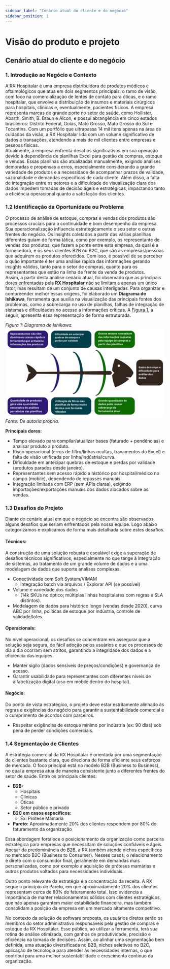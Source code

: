 ```yaml
---
sidebar_label: "Cenário atual do cliente e do negócio"
sidebar_position: 1
---
```


# Visão do produto e projeto 

## Cenário atual do cliente e do negócio

### 1. Introdução ao Negócio e Contexto  
A RX Hospitalar é uma empresa distribuidora de produtos médicos e oftalmológicos que atua em dois segmentos principais: o ramo de visão, com foco na comercialização de lentes de contato para óticas, e o ramo hospitalar, que envolve a distribuição de insumos e materiais cirúrgicos para hospitais, clínicas e, eventualmente, pacientes físicos. A empresa representa marcas de grande porte no setor de saúde, como Hollister, Abarth, Smith, B. Braun e Alcon, e possui abrangência em cinco estados brasileiros: Distrito Federal, Goiás, Mato Grosso, Mato Grosso do Sul e Tocantins. Com um portfólio que ultrapassa 14 mil itens apenas na área de cuidados da visão, a RX Hospitalar lida com um volume significativo de dados e transações, atendendo a mais de mil clientes entre empresas e pessoas físicas.  
Atualmente, a empresa enfrenta desafios significativos em sua operação devido à dependência de planilhas Excel para gestão de compras, estoque e vendas. Essas planilhas são atualizadas manualmente, exigindo análises demoradas e propensas a erros, especialmente considerando a grande variedade de produtos e a necessidade de acompanhar prazos de validade, sazonalidade e demandas específicas de cada cliente. Além disso, a falta de integração entre os setores e a dificuldade de visualização clara dos dados impedem tomadas de decisão ágeis e estratégicas, impactando tanto a eficiência operacional quanto a satisfação dos clientes.

### 1.2 Identificação da Oportunidade ou Problema
O processo de análise de estoque, compras e vendas dos produtos são processos cruciais para a continuidade e bom desempenho da empresa. Sua operacionalização influencia estrategicamente o seu setor e outras frentes do negócio. Os insights coletados a partir das várias planilhas diferentes guiam de forma tática, como por exemplo, os representante de vendas dos produtos, que fazem a ponte entre esta empresa, da qual é a fornecedora, e os seus clientes B2B ou B2C, que são as empresas/pessoas que adquirem os produtos oferecidos. Com isso, é possível de se perceber o quão importante é ter uma análise rápida das informações gerando insights válidos, tanto para o setor de compras, quanto para os representantes que estão na linha de frente da venda de produtos.  
Assim, a partir desta análise cenário atual, foi observado que as principais dores enfrentadas pela **RX Hospitalar** não se limitam a apenas um único fator, mas resultam de um conjunto de causas interligadas. Para organizar e compreender melhor essas origens, foi elaborado um **Diagrama de Ishikawa**, ferramenta que auxilia na visualização das principais fontes dos problemas, como a sobrecarga no uso de planilhas, falhas de integração de sistemas e dificuldades no acesso a informações críticas. A [Figura 1](#figura-1), a seguir, apresenta essa representação de forma estruturada.

<a id="figura-1"></a>
*Figura 1: Diagrama de Ishikawa.*
![Diagrama de Ishikawa do projeto.](../../static/img/Diagrama-ishikawa.png)
*Fonte: De autoria própria.*

**Principais dores:**
- Tempo elevado para compilar/atualizar bases (faturado + pendências) e analisar produto a produto.
- Risco operacional (erros de filtro/linhas ocultas, travamentos do Excel) e falta de visão unificada por linha/indústria/curva.
- Dificuldade em antecipar quebras de estoque e perdas por validade (produtos parados desde janeiro).
- Representantes sem acesso rápido a histórico por hospital/médico no campo (mobile), dependendo de repasses manuais.
- Integração limitada com ERP (sem APIs claras), exigindo importações/exportações manuais dos dados alocados sobre as vendas. 

### 1.3 Desafios do Projeto

Diante do cenário atual em que o negócio se encontra são observados alguns desafios que seriam enfrentados pela nossa equipe. Logo abaixo categorizamos e explicamos de forma mais detalhada sobre estes desafios.

#### Técnicos:

A construção de uma solução robusta e escalável exige a superação de desafios técnicos significativos, especialmente no que tange à integração de sistemas, ao tratamento de um grande volume de dados e a uma modelagem de dados que suporte análises complexas.

- Conectividade com Soft System/VIMAM 
    - Integração batch via arquivos / Explorar API (se possível) 
- Volume e variedade dos dados 
    - (14k SKUs no óptico; múltiplas linhas hospitalares com regras e SLA distintos).
- Modelagem de dados para histórico longo (vendas desde 2020), curva ABC por linha, políticas de estoque por indústria, controle de validade/lotes.

#### Operacionais:

No nível operacional, os desafios se concentram em assegurar que a solução seja segura, de fácil adoção pelos usuários e que os processos do dia a dia ocorram sem atritos, garantindo a integridade dos dados e a eficiência das equipes.

- Manter sigilo (dados sensíveis de preços/condições) e governança de acesso.
- Garantir usabilidade para representantes com diferentes níveis de alfabetização digital (uso em mobile dentro do hospital).

#### Negócio:

Do ponto de vista estratégico, o projeto deve estar estritamente alinhado às regras e exigências do negócio para garantir a sustentabilidade comercial e o cumprimento de acordos com parceiros.

- Respeitar exigências de estoque mínimo por indústria (ex: 90 dias) sob pena de perder condições comerciais.

### 1.4 Segmentação de Clientes

A estratégia comercial da RX Hospitalar é orientada por uma segmentação de clientes bastante clara, que direciona de forma eficiente seus esforços de mercado. O foco principal está no modelo B2B (Business to Business), no qual a empresa atua de maneira consistente junto a diferentes frentes do setor de saúde. Entre os principais clientes:

- **B2B:**
    - Hospitais 
    - Clínicas
    - Óticas 
    - Setor público e privado
- **B2C em casos específicos:** 
    - Ex: Prótese Mamária
- **Pareto:** Aproximadamente 20% dos clientes respondem por 80% do faturamento da organização

Essa abordagem fortalece o posicionamento da organização como parceira estratégica para empresas que necessitam de soluções confiáveis e ágeis.
Apesar da predominância do B2B, a RX também atende nichos específicos no mercado B2C (Business to Consumer). Nesses casos, o relacionamento é direto com o consumidor final, geralmente em demandas mais personalizadas, como por exemplo a aquisição de próteses mamárias e outros produtos voltados para necessidades individuais.

Outro ponto relevante da estratégia é a concentração da receita. A RX segue o princípio de Pareto, em que aproximadamente 20% dos clientes representam cerca de 80% do faturamento total. Isso evidencia a importância de manter relacionamentos sólidos com clientes estratégicos, que não apenas garantem maior estabilidade financeira, mas também consolidam a posição da empresa em um mercado altamente competitivo.

No contexto da solução de software proposta, os usuários diretos serão os membros do setor administrativo responsáveis pela gestão de compras e estoque da RX Hospitalar. Esse público, ao utilizar a ferramenta, terá sua rotina de análise otimizada, com ganhos de produtividade, precisão e eficiência na tomada de decisões.
Assim, ao alinhar uma segmentação bem definida, uma atuação diversificada no B2B, nichos seletivos no B2C, aplicação de tecnologia para atender às necessidades internas, o que contribui para uma melhor sustentabilidade e crescimento contínuo da organização.

